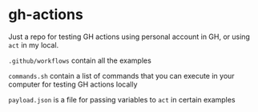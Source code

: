 # gh-actions

Just a repo for testing GH actions using personal account in GH, or using `act` in my local.

`.github/workflows` contain all the examples

`commands.sh` contain a list of commands that you can execute in your computer for testing GH actions locally

`payload.json` is a file for passing variables to `act` in certain examples

